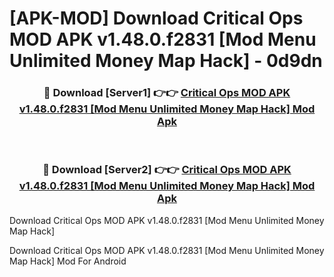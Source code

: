 # [APK-MOD] Download Critical Ops MOD APK v1.48.0.f2831 [Mod Menu Unlimited Money Map Hack] - 0d9dn


<div align="center">
<h3>🔴 Download [Server1] 👉👉 <a href="https://apk-comot.site?title=Critical_Ops_MOD_APK_v1.48.0.f2831_[Mod_Menu_Unlimited_Money_Map_Hack]">Critical Ops MOD APK v1.48.0.f2831 [Mod Menu Unlimited Money Map Hack] Mod Apk</a></h3><br>
<h3>🔴 Download [Server2] 👉👉 <a href="https://apk-comot.site?title=Critical_Ops_MOD_APK_v1.48.0.f2831_[Mod_Menu_Unlimited_Money_Map_Hack]">Critical Ops MOD APK v1.48.0.f2831 [Mod Menu Unlimited Money Map Hack] Mod Apk</a></h3>
</div>



Download Critical Ops MOD APK v1.48.0.f2831 [Mod Menu Unlimited Money Map Hack] 

Download Critical Ops MOD APK v1.48.0.f2831 [Mod Menu Unlimited Money Map Hack] Mod For Android